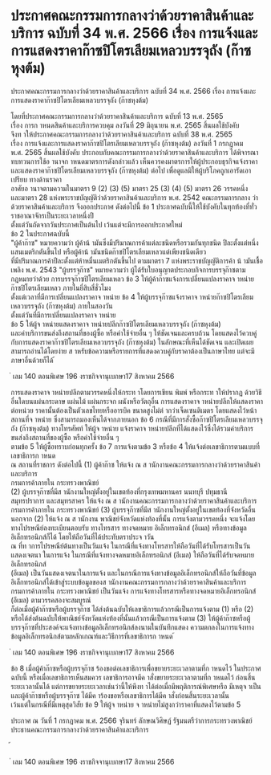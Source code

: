 
# ประกาศคณะกรรมการกลางว่าด้วยราคาสินค้าและบริการ ฉบับที่ 34 พ.ศ. 2566 เรื่อง การแจ้งและการแสดงราคาก๊าซปิโตรเลียมเหลวบรรจุถัง (ก๊าซหุงต้ม)
      
      

      
      

ประกาศคณะกรรมการกลางว่าด้วยราคาสินค้าและบริการ 
ฉบับที่  34  พ.ศ.  2566 
เรื่อง  การแจ้งและการแสดงราคาก๊าซปิโตรเลียมเหลวบรรจุถัง  (ก๊าซหุงต้ม) 
 
 
โดยที่ประกาศคณะกรรมการกลางว่าด้วยราคาสินค้าและบริการ  ฉบับที่  13  พ.ศ.  2565  
เรื่อง  การก าหนดสินค้าและบริการควบคุม  ลงวันที่  29  มิถุนายน  พ.ศ.  2565  สิ้นผลใช้บังคับ   
จึงท าให้ประกาศคณะกรรมการกลางว่าด้วยราคาสินค้าและบริการ  ฉบับที่  38  พ.ศ.  2565   
เรื่อง  การแจ้งและการแสดงราคาก๊าซปิโตรเลียมเหลวบรรจุถัง  (ก๊าซหุงต้ม)  ลงวันที่  1  กรกฎาคม  
พ.ศ.  2565  สิ้นผลใช้บังคับ  ประกอบกับคณะกรรมการกลางว่าด้วยราคาสินค้าและบริการ  ได้พิจารณา 
ทบทวนการใช้อ านาจก าหนดมาตรการดังกล่าวแล้ว  เห็นควรคงมาตรการให้ผู้ประกอบธุรกิจแจ้งราคา 
และแสดงราคาก๊าซปิโตรเลียมเหลวบรรจุถัง  (ก๊าซหุงต้ม)  ต่อไป  เพื่อดูแลมิให้ผู้บริโภคถูกเอารัดเอาเปรียบ 
ทางด้านราคา   
อาศัยอ านาจตามความในมาตรา  9  (2)  (3)  (5)  มาตรา  25  (3)  (4)  (5)  มาตรา  26  วรรคหนึ่ง   
และมาตรา  28  แห่งพระราชบัญญัติว่าด้วยราคาสินค้าและบริการ  พ.ศ.  2542  คณะกรรมการกลาง 
ว่าด้วยราคาสินค้าและบริการ  จึงออกประกาศ  ดังต่อไปนี้ 
ข้อ 1 ประกาศฉบับนี้ให้ใช้บังคับในทุกท้องที่ทั่วราชอาณาจักรเป็นระยะเวลาหนึ่งปี   
ตั้งแต่วันถัดจากวันประกาศเป็นต้นไป  เว้นแต่จะมีการออกประกาศใหม่   
ข้อ 2 ในประกาศฉบับนี้   
"ผู้ค้าก๊าซ"  หมายความว่า  ผู้ค้าน้ ามันซึ่งมีปริมาณการค้าแต่ละชนิดหรือรวมกันทุกชนิด 
ปีละตั้งแต่หนึ่งแสนเมตริกตันขึ้นไป  หรือผู้ค้าน้ ามันชนิดก๊าซปิโตรเลียมเหลวแต่เพียงชนิดเดียว   
ที่มีปริมาณการค้าปีละตั้งแต่ห้าหมื่นเมตริกตันขึ้นไป  ตามมาตรา  7  แห่งพระราชบัญญัติการค้า 
น้ ามันเชื้อเพลิง  พ.ศ.  2543 
"ผู้บรรจุก๊าซ"  หมายความว่า  ผู้ได้รับใบอนุญาตประกอบกิจการบรรจุก๊าซตามกฎหมายว่าด้วย
การบรรจุก๊าซปิโตรเลียมเหลว 
ข้อ 3 ให้ผู้ค้าก๊าซแจ้งการเปลี่ยนแปลงราคาจ าหน่ายก๊าซปิโตรเลียมเหลว  ภายในยี่สิบสี่ชั่วโมง   
ตั้งแต่เวลาที่มีการเปลี่ยนแปลงราคาจ าหน่าย 
ข้อ 4 ให้ผู้บรรจุก๊าซแจ้งราคาจ าหน่ายก๊าซปิโตรเลียมเหลวบรรจุถัง  (ก๊าซหุงต้ม)  ภายในสองวัน   
ตั้งแต่วันที่มีการเปลี่ยนแปลงราคาจ าหน่าย   
ข้อ 5 ให้ผู้จ าหน่ายแสดงราคาจ าหน่ายปลีกก๊าซปิโตรเลียมเหลวบรรจุถัง  (ก๊าซหุงต้ม)   
และค่าบริการขนส่งถึงสถานที่ของผู้ซื้อ  หรือค่าใช้จ่ายอื่น ๆ  ให้ชัดเจนและครบถ้วน  โดยแสดงไว้ควบคู่ 
กับการแสดงราคาก๊าซปิโตรเลียมเหลวบรรจุถัง  (ก๊าซหุงต้ม)  ในลักษณะที่เห็นได้ชัดเจน  และเปิดเผย   
สามารถอ่านได้โดยง่าย  ส าหรับข้อความหรือรายการที่แสดงควบคู่กับราคาต้องเป็นภาษาไทย  แต่จะมี
ภาษาอื่นด้วยก็ได้ 
้
 
่
เลม   140   ตอนพิเศษ   196    งราชกิจจานุเบกษา17   สิงหาคม   2566

การแสดงราคาจ าหน่ายปลีกตามวรรคหนึ่งให้กระท าโดยการเขียน  พิมพ์  หรือกระท าให้ปรากฏ 
ด้วยวิธีอื่นใดบนแผ่นกระดาษ  แผ่นไม้  แผ่นกระจก  ผนังหรือวัตถุอื่น 
การแสดงราคาจ าหน่ายปลีกให้แสดงราคาต่อหน่วย  ราคานั้นต้องเป็นตัวเลขไทยหรืออารบิค
ขนาดสูงไม่ต่ ากว่าเจ็ดเซนติเมตร  โดยแสดงไว้หน้าสถานที่จ าหน่าย  ซึ่งสามารถมองเห็นได้จากภายนอก 
ข้อ 6 กรณีที่มีการสั่งซื้อก๊าซปิโตรเลียมเหลวบรรจุถัง  (ก๊าซหุงต้ม)  ทางโทรศัพท์  ให้ผู้จ าหน่าย 
แจ้งราคาจ าหน่ายปลีกที่ได้แสดงไว้ซึ่งได้รวมค่าบริการขนส่งถึงสถานที่ของผู้ซื้อ  หรือค่าใช้จ่ายอื่น ๆ   
ตามข้อ  5  ให้ผู้ซื้อทราบก่อนทุกครั้ง 
ข้อ 7 การแจ้งตามข้อ  3  หรือข้อ  4  ให้แจ้งต่อเลขาธิการตามแบบที่เลขาธิการก าหนด   
ณ  สถานที่ราชการ  ดังต่อไปนี้ 
(1) ผู้ค้าก๊าซ  ให้แจ้ง  ณ  ส านักงานคณะกรรมการกลางว่าด้วยราคาสินค้าและบริการ  
กรมการค้าภายใน  กระทรวงพาณิชย์   
(2) ผู้บรรจุก๊าซที่มีส านักงานใหญ่ตั้งอยู่ในเขตท้องที่กรุงเทพมหานคร  นนทบุรี  ปทุมธานี  
สมุทรปราการ  และสมุทรสาคร  ให้แจ้ง  ณ  ส านักงานคณะกรรมการกลางว่าด้วยราคาสินค้าและบริการ   
กรมการค้าภายใน  กระทรวงพาณิชย์ 
(3) ผู้บรรจุก๊าซที่มีส านักงานใหญ่ตั้งอยู่ในเขตท้องที่จังหวัดอื่นนอกจาก  (2)  ให้แจ้ง  ณ  ส านักงาน 
พาณิชย์จังหวัดแห่งท้องที่นั้น 
การแจ้งตามวรรคหนึ่ง  จะแจ้งโดยทางไปรษณีย์ลงทะเบียนตอบรับ  ทางโทรสาร  ทางจดหมาย
อิเล็กทรอนิกส์  (อีเมล)  หรือทางข้อมูลอิเล็กทรอนิกส์ก็ได้  โดยให้ถือวันที่ได้ประทับตราประจ าวัน   
ณ  ที่ท าการไปรษณีย์ต้นทางเป็นวันแจ้ง  ในกรณีที่แจ้งทางโทรสารให้ถือวันที่ได้รับโทรสารเป็นวันแสดงเจตนา 
ในการแจ้ง  ในกรณีที่แจ้งทางจดหมายอิเล็กทรอนิกส์  (อีเมล)  ให้ถือวันที่ได้รับจดหมายอิเล็กทรอนิกส์   
(อีเมล)  เป็นวันแสดงเจตนาในการแจ้ง  และในกรณีการแจ้งทางข้อมูลอิเล็กทรอนิกส์ให้ถือวันที่ข้อมูล
อิเล็กทรอนิกส์ได้เข้าสู่ระบบข้อมูลของส านักงานคณะกรรมการกลางว่าด้วยราคาสินค้าและบริการ   
กรมการค้าภายใน  กระทรวงพาณิชย์  เป็นวันแจ้ง 
การแจ้งทางโทรสารหรือทางจดหมายอิเล็กทรอนิกส์  (อีเมล)  ตามวรรคสองจะสมบูรณ์   
ก็ต่อเมื่อผู้ค้าก๊าซหรือผู้บรรจุก๊าซ  ได้ส่งต้นฉบับให้เลขาธิการแล้วกรณีเป็นการแจ้งตาม  (1)  หรือ  (2)   
หรือได้ส่งต้นฉบับให้พาณิชย์จังหวัดแห่งท้องที่นั้นแล้วกรณีเป็นการแจ้งตาม  (3) 
ให้ผู้ค้าก๊าซหรือผู้บรรจุก๊าซที่ประสงค์จะแจ้งทางข้อมูลอิเล็กทรอนิกส์ลงนามในบันทึกแสดง 
ความตกลงในการแจ้งทางข้อมูลอิเล็กทรอนิกส์ตามหลักเกณฑ์และวิธีการที่เลขาธิการก าหนด 
้
 
่
เลม   140   ตอนพิเศษ   196    งราชกิจจานุเบกษา17   สิงหาคม   2566

ข้อ 8 เมื่อผู้ค้าก๊าซหรือผู้บรรจุก๊าซ  ร้องขอต่อเลขาธิการเพื่อขยายระยะเวลาตามที่ก าหนดไว้ 
ในประกาศฉบับนี้  หรือเมื่อเลขาธิการเห็นสมควร  เลขาธิการอาจมีค าสั่งขยายระยะเวลาตามที่ก าหนดไว้ 
ก่อนสิ้นระยะเวลานั้นได้  แต่การขยายระยะเวลาเช่นว่านี้ให้พึงท าได้ต่อเมื่อมีพฤติการณ์พิเศษหรือ 
มีเหตุจ าเป็น  และผู้ค้าก๊าซหรือผู้บรรจุก๊าซ  ได้มีค าร้องขอหรือเลขาธิการได้มีค าสั่งก่อนสิ้นระยะเวลานั้น   
เว้นแต่ในกรณีที่มีเหตุสุดวิสัย 
ข้อ 9 ให้ผู้จ าหน่าย  จ าหน่ายไม่สูงกว่าราคาที่แสดงไว้ตามข้อ  5 
 
ประกาศ  ณ  วันที่  1  กรกฎาคม  พ.ศ.  2566 
จุรินทร์  ลักษณวิศิษฏ์ 
รัฐมนตรีว่าการกระทรวงพาณิชย์   
ประธานคณะกรรมการกลางว่าด้วยราคาสินค้าและบริการ   
 
้
 
่
เลม   140   ตอนพิเศษ   196    งราชกิจจานุเบกษา17   สิงหาคม   2566